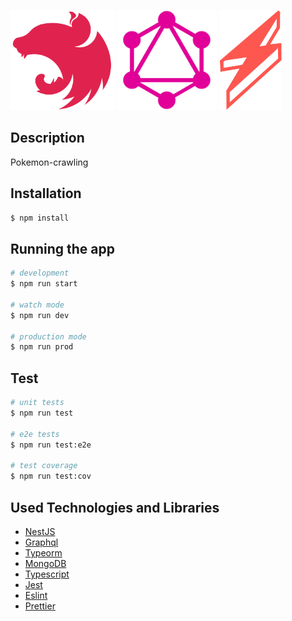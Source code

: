 <a href="http://nestjs.com/" target="_blank"><img src="https://raw.githubusercontent.com/ukyiJS/nestjs-template/typeorm/src/assets/img/nest.svg" height="160"/></a>
<a href="https://graphql.org/" target="_blank"><img src="https://raw.githubusercontent.com/ukyiJS/nestjs-template/typeorm/src/assets/img/graphql.svg" height="160"></a>
<a href="https://www.serverless.com/" target="_blank"><img src="https://raw.githubusercontent.com/ukyiJS/nestjs-template/typeorm/src/assets/img/serverless.svg" height="160"></a>

## Description

Pokemon-crawling

## Installation

```bash
$ npm install
```

## Running the app

```bash
# development
$ npm run start

# watch mode
$ npm run dev

# production mode
$ npm run prod
```

## Test

```bash
# unit tests
$ npm run test

# e2e tests
$ npm run test:e2e

# test coverage
$ npm run test:cov
```

## Used Technologies and Libraries

- [NestJS](https://nestjs.com/)
- [Graphql](https://graphql.org/)
- [Typeorm](https://typeorm.io/)
- [MongoDB](https://www.mongodb.com/)
- [Typescript](https://www.typescriptlang.org/)
- [Jest](https://jestjs.io/)
- [Eslint](https://eslint.org/)
- [Prettier](https://prettier.io/)
